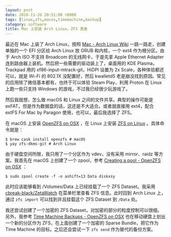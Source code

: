 ```yaml
---
layout: post
date: 2018-11-26 20:51:00 +0800
tags: [linux,zfs,macos,timemachine,backup]
category: software
title: Mac 上安装 Arch Linux，ZFS 真香
---
```


最近在 Mac 上装了 Arch Linux，按照 [Mac - Arch Linux Wiki](https://wiki.archlinux.org/index.php/Mac) 一路一路走，创建单独的一个 EFI 分区给 Arch Linux 放 GRUB 和内核，一个 ext4 作为根分区。由于 Arch ISO 不支持 Broadcom 的无线网卡，于是先拿 Apple Ethernet Adapter 连到路由器上装机。然后把一些需要的驱动装上了，桌面用的 KDE Plasma，Trackpad 用的 xf86-input-mtrack-git，HiDPI 设置为 2x Scale，各种体验都还可以，就是 Wi-Fi 的 802.1X 没配置好，然后 kwalletd5 老是崩没找到原因。常见的应用除了微信基本都有，也终于可以体验 Steam Play，利用 Proton 在 Linux 上跑一些只支持 Windows 的游戏，不过我已经很少玩游戏了。

然后我就想，怎么做 macOS 和 Linux 之间的文件共享。典型的操作可能是 exFAT，但是作为数据盘的话，这还是不大适合。或者就直接用 ext4，配合 extFS For Mac by Paragon 使用，也可以，最后我选择了 ZFS。

在 macOS 上安装 [OpenZFS on OSX](https://openzfsonosx.org/) ，在 Linux 上安装 [ZFS on Linux](https://zfsonlinux.org/) 。具体命令就是：

```shell
$ brew cask install openzfs # macOS
$ yay zfs-dkms-git # Arch Linux
```

由于硬盘空间所限，我只用了一个分区作为 vdev，没有采用 mirror、raidz 等方案。我首先在 macOS 上创建了一个 zpool，参考 [Creating a pool - OpenZFS on OSX](https://openzfsonosx.org/wiki/Zpool#Creating_a_pool) ：

```shell
$ sudo zpool create -f -o ashift=13 Data diskxsy
```

此时应该能够看到 /Volumes/Data 上已经挂载了一个 ZFS Dataset。我采用 [cbreak-black/ZetaWatch](https://github.com/cbreak-black/ZetaWatch) 在菜单栏里查看 ZFS 信息。此时回到 Arch Linux 上，通过 `zfs import` 可以找到并且挂载这个 ZFS Dataset 到 `/Data` 处。

我还尝试创建了一个加密的 ZFS Dataset，对加密的部分的粒度控制可以很细。另外，我参考 [Time Machine Backups - OpenZFS on OSX](https://openzfsonosx.org/wiki/Time_Machine_Backups) 也在移动硬盘上划出一个新的分区作为 ZFS，在上面创建了一个加密的 Sparse Bundle，把它作为 Time Machine 的目标。之后还会尝试一下 `zfs send` 作为替代的备份方案。
